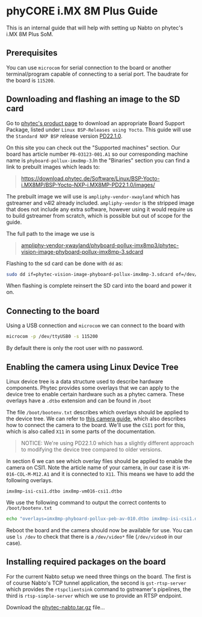 # phyCORE i.MX 8M Plus Guide
This is an internal guide that will help with setting up Nabto on phytec's i.MX 8M Plus SoM.

## Prerequisites
You can use `microcom` for serial connection to the board or another terminal/program capable of connecting to a serial port. The baudrate for the board is `115200`.

## Downloading and flashing an image to the SD card
Go to [phytec's product page](https://www.phytec.eu/en/produkte/system-on-modules/phycore-imx-8m-plus/?lang=en/#downloads/) to download an appropriate Board Support Package, listed under `Linux BSP-Releases using Yocto`. This guide will use the `Standard NXP BSP` release version [PD22.1.0](https://www.phytec.eu/en/bsp-download/?bsp=BSP-Yocto-NXP-i.MX8MP-PD22.1.0).

On this site you can check out the "Supported machines" section. Our board has article number `PB-03123-001.A1` so our corresponding machine name is `phyboard-pollux-imx8mp-3`.In the "Binaries" section you can find a link to prebuilt images which leads to: 
> <https://download.phytec.de/Software/Linux/BSP-Yocto-i.MX8MP/BSP-Yocto-NXP-i.MX8MP-PD22.1.0/images/>

The prebuilt image we will use is `ampliphy-vendor-xwayland` which has gstreamer and v4l2 already included. `ampliphy-vendor` is the stripped image that does not include any extra software, however using it would require us to build gstreamer from scratch, which is possible but out of scope for the guide.

The full path to the image we use is
> [ampliphy-vendor-xwayland/phyboard-pollux-imx8mp3/phytec-vision-image-phyboard-pollux-imx8mp-3.sdcard](https://download.phytec.de/Software/Linux/BSP-Yocto-i.MX8MP/BSP-Yocto-NXP-i.MX8MP-PD22.1.0/images/ampliphy-vendor-xwayland/phyboard-pollux-imx8mp-3/phytec-vision-image-phyboard-pollux-imx8mp-3.sdcard)

Flashing to the sd card can be done with `dd` as:
```sh
sudo dd if=phytec-vision-image-phyboard-pollux-imx8mp-3.sdcard of=/dev/mmcblk0 conv=fsync status=progress
```
When flashing is complete reinsert the SD card into the board and power it on.

## Connecting to the board
Using a USB connection and `microcom` we can connect to the board with
```sh
microcom -p /dev/ttyUSB0 -s 115200 
```
By default there is only the root user with no password.

## Enabling the camera using Linux Device Tree
Linux device tree is a data structure used to describe hardware components. Phytec provides some overlays that we can apply to the device tree to enable certain hardware such as a phytec camera. These overlays have a `.dtbo` extension and can be found in `/boot`

The file `/boot/bootenv.txt` describes which overlays should be applied to the device tree. We can refer to [this camera guide][1], which also describes how to connect the camera to the board. We'll use the `CSI1` port for this, which is also called `X11` in some parts of the documentation.

> NOTICE:
> We're using PD22.1.0 which has a slightly different approach to modifying the device tree compared to older versions.

In section 6 we can see which overlay files should be applied to enable the camera on CSI1. Note the article name of your camera, in our case it is `VM-016-COL-M-M12.A1` and it is connected to `X11`. This means we have to add the following overlays.
```
imx8mp-isi-csi1.dtbo imx8mp-vm016-csi1.dtbo
```
We use the following command to output the correct contents to `/boot/bootenv.txt`
```sh
echo "overlays=imx8mp-phyboard-pollux-peb-av-010.dtbo imx8mp-isi-csi1.dtbo imx8mp-vm016-csi1.dtbo" > /boot/bootenv.txt
```
Reboot the board and the camera should now be available for use. You can use `ls /dev` to check that there is a `/dev/video*` file (`/dev/video0` in our case).

## Installing required packages on the board
For the current Nabto setup we need three things on the board. The first is of course Nabto's TCP tunnel application, the second is `gst-rtsp-server` which provides the `rtspclientsink` command to gstreamer's pipelines, the third is `rtsp-simple-server` which we use to provide an RTSP endpoint.

Download the [phytec-nabto.tar.gz](phytec-nabto.tar.gz) file...

[1]: https://www.phytec.de/cdocuments/?doc=gADyHg#L1029e-A2phyCAMwithphyBOARDPolluxi-MX8MPlusGettingStartedGuide-HowtoChangetheDeviceTree
